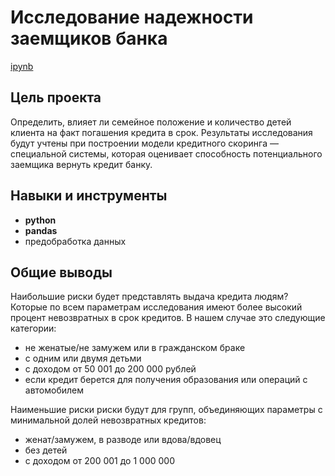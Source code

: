 # Исследование надежности заемщиков банка

[ipynb](https://github.com/annaberezhneva/Portfolio/blob/main/Bank%20credit%20department%20project/bank%20credit%20department%20project.ipynb)

## Цель проекта

Определить, влияет ли семейное положение и количество детей клиента на факт погашения кредита в срок. Результаты исследования будут учтены при построении модели кредитного скоринга — специальной системы, которая оценивает способность потенциального заемщика вернуть кредит банку.



## Навыки и инструменты

- **python**
- **pandas**
- предобработка данных


## Общие выводы

Наибольшие риски будет представлять выдача кредита людям? Которые по всем параметрам исследования имеют более высокий процент невозвратных в срок кредитов. В нашем случае это следующие категории:
- не женатые/не замужем или в гражданском браке
- с одним или двумя детьми
- с доходом от 50 001  до 200 000 рублей
- если кредит берется для получения образования или операций с автомобилем

Наименьшие риски риски будут для групп, объединяющих параметры с минимальной долей невозвратных кредитов:
- женат/замужем, в разводе или вдова/вдовец
- без детей
- с доходом от 200 001 до 1 000 000
